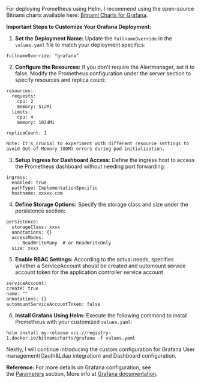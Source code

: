 For deploying Prometheus using Helm, I recommend using the open-source Bitnami charts available here: [Bitnami Charts for Grafana](https://github.com/bitnami/charts/tree/main/bitnami/grafana).

**Important Steps to Customize Your Grafana Deployment:**

1. **Set the Deployment Name:** Update the `fullnameOverride` in the `values.yaml` file to match your deployment specifics:
```
fullnameOverride: "grafana"
```
2. **Configure the Resources:** If you don't require the Alertmanager, set it to false. Modify the Prometheus configuration under the server section to specify resources and replica count:
```
resources:
  requests:
    cpu: 2
    memory: 512Mi
  limits:
    cpu: 4
    memory: 1024Mi

replicaCount: 1
```
    Note: It's crucial to experiment with different resource settings to avoid Out-of-Memory (OOM) errors during pod initialization.
    
3. **Setup Ingress for Dashboard Access:** Define the ingress host to access the Prometheus dashboard without needing port forwarding:

```
ingress:
  enabled: true
  pathType: ImplementationSpecific
  hostname: xxxxx.com
```



4. **Define Storage Options:** Specify the storage class and size under the persistence section:

```
persistence:
  storageClass: xxxx
  annotations: {}
  accessModes:
    - ReadWriteMany  # or ReadWriteOnly
  size: xxxx

```



5. **Enable RBAC Settings:** According to the actual needs, specifies whether a ServiceAccount should be created and uutomount service account token for the application controller service account
```
serviceAccount:
create: true
name: ""
annotations: {}
automountServiceAccountToken: false
```


6. **Install Grafana Using Helm:** Execute the following command to install Prometheus with your customized `values.yaml`:
```
helm install my-release oci://registry-1.docker.io/bitnamicharts/grafana -f values.yaml
```

Nextly, I will continue introducing the custom configuration for Grafana User management(Oauth&Ldap integration) and Dashboard configuration.

**Reference:** For more details on Grafana configuration, see the [Parameters](https://github.com/bitnami/charts/tree/main/bitnami/grafana#parameters) section, More info at [Grafana documentation](https://grafana.com/docs/grafana/latest/administration/provisioning/#dashboards).